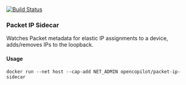 [![Build Status](https://travis-ci.org/opencopilot/packet-ip-sidecar.svg?branch=master)](https://travis-ci.org/opencopilot/packet-ip-sidecar)
### Packet IP Sidecar

Watches Packet metadata for elastic IP assignments to a device, adds/removes IPs to the loopback.


#### Usage

`docker run --net host --cap-add NET_ADMIN opencopilot/packet-ip-sidecar`
